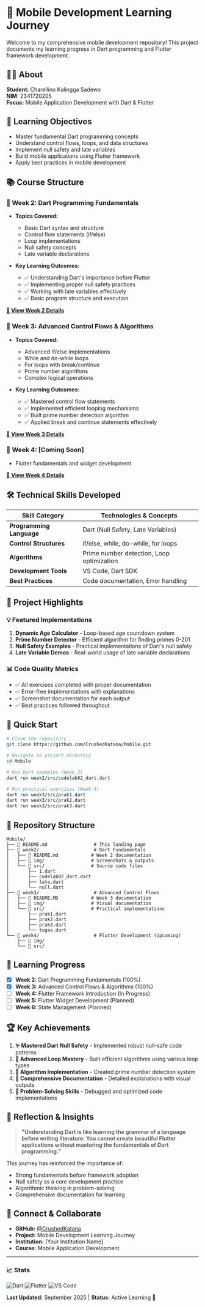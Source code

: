# 📱 Mobile Development Learning Journey

Welcome to my comprehensive mobile development repository! This project documents my learning progress in Dart programming and Flutter framework development.

## 👨‍💻 About

**Student:** Charellino Kalingga Sadewo  
**NIM:** 2341720205  
**Focus:** Mobile Application Development with Dart & Flutter

## 🎯 Learning Objectives

- Master fundamental Dart programming concepts
- Understand control flows, loops, and data structures
- Implement null safety and late variables
- Build mobile applications using Flutter framework
- Apply best practices in mobile development

## 📚 Course Structure

### 🔹 Week 2: Dart Programming Fundamentals
- **Topics Covered:**
  - Basic Dart syntax and structure
  - Control flow statements (if/else)
  - Loop implementations
  - Null safety concepts
  - Late variable declarations

- **Key Learning Outcomes:**
  - ✅ Understanding Dart's importance before Flutter
  - ✅ Implementing proper null safety practices
  - ✅ Working with late variables effectively
  - ✅ Basic program structure and execution

**[📖 View Week 2 Details](./week2/README.md)**

### 🔹 Week 3: Advanced Control Flows & Algorithms
- **Topics Covered:**
  - Advanced if/else implementations
  - While and do-while loops
  - For loops with break/continue
  - Prime number algorithms
  - Complex logical operations

- **Key Learning Outcomes:**
  - ✅ Mastered control flow statements
  - ✅ Implemented efficient looping mechanisms
  - ✅ Built prime number detection algorithm
  - ✅ Applied break and continue statements effectively

**[📖 View Week 3 Details](./week3/README.MD)**

### 🔹 Week 4: [Coming Soon]
- Flutter fundamentals and widget development

**[📖 View Week 4 Details](./week4/)**

## 🛠️ Technical Skills Developed

| Skill Category | Technologies & Concepts |
|----------------|------------------------|
| **Programming Language** | Dart (Null Safety, Late Variables) |
| **Control Structures** | if/else, while, do-while, for loops |
| **Algorithms** | Prime number detection, Loop optimization |
| **Development Tools** | VS Code, Dart SDK |
| **Best Practices** | Code documentation, Error handling |

## 🎨 Project Highlights

### 💡 Featured Implementations

1. **Dynamic Age Calculator** - Loop-based age countdown system
2. **Prime Number Detector** - Efficient algorithm for finding primes 0-201
3. **Null Safety Examples** - Practical implementations of Dart's null safety
4. **Late Variable Demos** - Real-world usage of late variable declarations

### 📊 Code Quality Metrics
- ✅ All exercises completed with proper documentation
- ✅ Error-free implementations with explanations
- ✅ Screenshot documentation for each output
- ✅ Best practices followed throughout

## 🚀 Quick Start

```bash
# Clone the repository
git clone https://github.com/CrushedKatana/Mobile.git

# Navigate to project directory
cd Mobile

# Run Dart examples (Week 2)
dart run week2/src/codelab02_dart.dart

# Run practical exercises (Week 3)
dart run week3/src/prak1.dart
dart run week3/src/prak2.dart
dart run week3/src/prak3.dart
```

## 📁 Repository Structure

```
Mobile/
├── 📄 README.md                 # This landing page
├── 📂 week2/                    # Dart Fundamentals
│   ├── 📄 README.md            # Week 2 documentation
│   ├── 📂 img/                 # Screenshots & outputs
│   └── 📂 src/                 # Source code files
│       ├── 1.dart
│       ├── codelab02_dart.dart
│       ├── late.dart
│       └── null.dart
├── 📂 week3/                    # Advanced Control Flows
│   ├── 📄 README.MD            # Week 3 documentation
│   ├── 📂 img/                 # Visual documentation
│   └── 📂 src/                 # Practical implementations
│       ├── prak1.dart
│       ├── prak2.dart
│       ├── prak3.dart
│       └── tugas.dart
└── 📂 week4/                    # Flutter Development (Upcoming)
    ├── 📂 img/
    └── 📂 src/
```

## 🎯 Learning Progress

- [x] **Week 2:** Dart Programming Fundamentals (100%)
- [x] **Week 3:** Advanced Control Flows & Algorithms (100%)
- [ ] **Week 4:** Flutter Framework Introduction (In Progress)
- [ ] **Week 5:** Flutter Widget Development (Planned)
- [ ] **Week 6:** State Management (Planned)

## 🏆 Key Achievements

1. **✨ Mastered Dart Null Safety** - Implemented robust null-safe code patterns
2. **🔄 Advanced Loop Mastery** - Built efficient algorithms using various loop types
3. **🧮 Algorithm Implementation** - Created prime number detection system
4. **📝 Comprehensive Documentation** - Detailed explanations with visual outputs
5. **🔧 Problem-Solving Skills** - Debugged and optimized code implementations

## 💭 Reflection & Insights

> **"Understanding Dart is like learning the grammar of a language before writing literature. You cannot create beautiful Flutter applications without mastering the fundamentals of Dart programming."**

This journey has reinforced the importance of:
- Strong fundamentals before framework adoption
- Null safety as a core development practice
- Algorithmic thinking in problem-solving
- Comprehensive documentation for learning

## 🤝 Connect & Collaborate

- **GitHub:** [@CrushedKatana](https://github.com/CrushedKatana)
- **Project:** Mobile Development Learning Journey
- **Institution:** [Your Institution Name]
- **Course:** Mobile Application Development

---

### 📈 Stats
![Dart](https://img.shields.io/badge/Dart-0175C2?style=for-the-badge&logo=dart&logoColor=white)
![Flutter](https://img.shields.io/badge/Flutter-02569B?style=for-the-badge&logo=flutter&logoColor=white)
![VS Code](https://img.shields.io/badge/VS%20Code-007ACC?style=for-the-badge&logo=visual-studio-code&logoColor=white)

**Last Updated:** September 2025 | **Status:** Active Learning 🚀